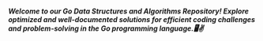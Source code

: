 ##### Welcome to our Go Data Structures and Algorithms Repository! Explore optimized and well-documented solutions for efficient coding challenges and problem-solving in the Go programming language.🖥️✌️
